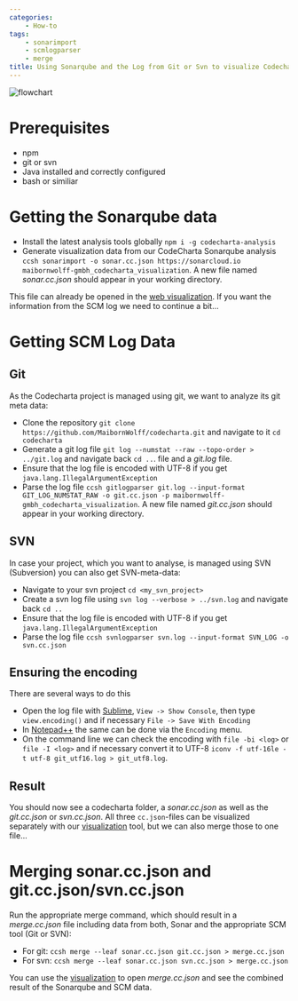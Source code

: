 ```yaml
---
categories:
    - How-to
tags:
    - sonarimport
    - scmlogparser
    - merge
title: Using Sonarqube and the Log from Git or Svn to visualize Codecharta's own Code
---
```


![flowchart]({{site.baseurl}}/assets/images/posts/how-to/analyze-codecharta/Sonar-Git-Merge.drawio.svg)

# Prerequisites

-   npm
-   git or svn
-   Java installed and correctly configured
-   bash or similiar

# Getting the Sonarqube data

-   Install the latest analysis tools globally `npm i -g codecharta-analysis`
-   Generate visualization data from our CodeCharta Sonarqube analysis `ccsh sonarimport -o sonar.cc.json https://sonarcloud.io maibornwolff-gmbh_codecharta_visualization`. A new file named _sonar.cc.json_ should appear in your working directory.

This file can already be opened in the [web visualization]({{site.web_visualization_link}}). If you want the information from the SCM log we need to continue a bit...

# Getting SCM Log Data

## Git

As the Codecharta project is managed using git, we want to analyze its git meta data:

-   Clone the repository `git clone https://github.com/MaibornWolff/codecharta.git` and navigate to it `cd codecharta`
-   Generate a git log file `git log --numstat --raw --topo-order > ../git.log` and navigate back `cd ..`. file and a _git.log_ file.
-   Ensure that the log file is encoded with UTF-8 if you get `java.lang.IllegalArgumentException`
-   Parse the log file `ccsh gitlogparser git.log --input-format GIT_LOG_NUMSTAT_RAW -o git.cc.json -p maibornwolff-gmbh_codecharta_visualization`. A new file named _git.cc.json_ should appear in your working directory.

## SVN

In case your project, which you want to analyse, is managed using SVN (Subversion) you can also get SVN-meta-data:

-   Navigate to your svn project `cd <my_svn_project>`
-   Create a svn log file using `svn log --verbose > ../svn.log` and navigate back `cd ..`
-   Ensure that the log file is encoded with UTF-8 if you get `java.lang.IllegalArgumentException`
-   Parse the log file `ccsh svnlogparser svn.log --input-format SVN_LOG -o svn.cc.json`

## Ensuring the encoding

There are several ways to do this

-   Open the log file with [Sublime](https://www.sublimetext.com/), `View -> Show Console`, then type `view.encoding()` and if necessary `File -> Save With Encoding`
-   In [Notepad++](https://notepad-plus-plus.org/) the same can be done via the `Encoding` menu.
-   On the command line we can check the encoding with `file -bi <log>` or `file -I <log>` and if necessary convert it to UTF-8 `iconv -f utf-16le -t utf-8 git_utf16.log > git_utf8.log`.

## Result

You should now see a codecharta folder, a _sonar.cc.json_ as well as the _git.cc.json_ or _svn.cc.json_. All three `cc.json`-files can be visualized separately with our [visualization]({{site.web_visualization_link}}) tool, but we can also merge those to one file...

# Merging sonar.cc.json and git.cc.json/svn.cc.json

Run the appropriate merge command, which should result in a _merge.cc.json_ file including data from both, Sonar and the appropriate SCM tool (Git or SVN):

-   For git: `ccsh merge --leaf sonar.cc.json git.cc.json > merge.cc.json`
-   For svn: `ccsh merge --leaf sonar.cc.json svn.cc.json > merge.cc.json`

You can use the [visualization]({{site.web_visualization_link}}) to open _merge.cc.json_ and see the combined result of the Sonarqube and SCM data.
